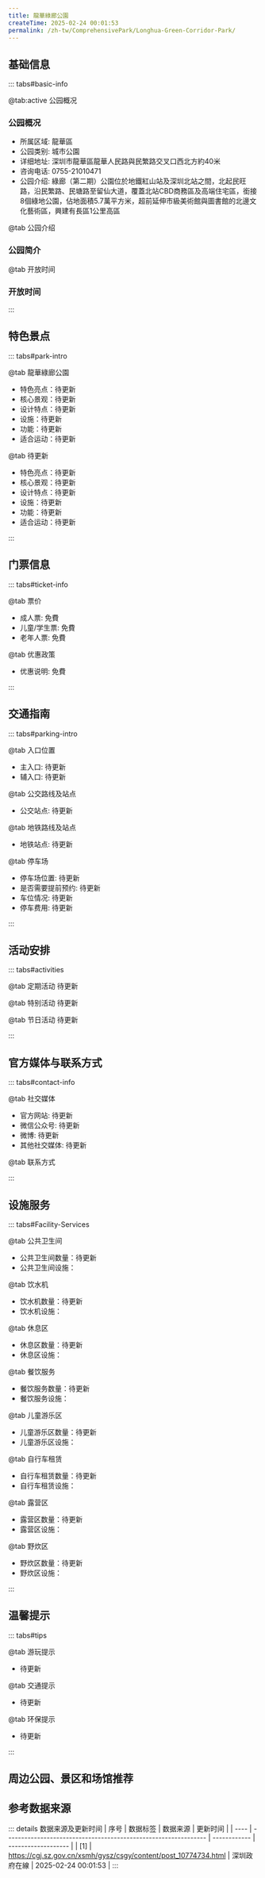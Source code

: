 ```yaml
---
title: 龍華綠廊公園
createTime: 2025-02-24 00:01:53
permalink: /zh-tw/ComprehensivePark/Longhua-Green-Corridor-Park/
---
```



<script setup>
import ImageSwiper from '/.vuepress/theme/components/ImageSwiper.vue'
// 轮播图数据
const swiperItems = [
    {
                link: 'https://cgj.sz.gov.cn/img/4/4005/4005732/10774734.jpg',
                title: '龍華綠廊公園',
                description: '',
                author: '深圳政府在線',
                date: '2025/02/25'
                },
  {
                link: 'https://cgj.sz.gov.cn/img/4/4005/4005732/10774734.jpg',
                title: '龍華綠廊公園',
                description: '',
                author: '深圳政府在線',
                date: '2025/02/25'
                }
]
// 配置项
const swiperConfig = {
  height: 500,
  showInfo: true
}
</script>
<!-- 轮播图组件 -->
<ImageSwiper :items="swiperItems" :config="swiperConfig" />



## 基础信息

::: tabs#basic-info

@tab:active 公园概况
### 公园概况
- 所属区域: 龍華區
- 公园类别: 城市公園
- 详细地址: 深圳市龍華區龍華人民路與民繁路交叉口西北方約40米
- 咨询电话: 0755-21010471
- 公园介绍: 綠廊（第二期）公園位於地鐵紅山站及深圳北站之間，北起民旺路，沿民繁路、民塘路至留仙大道，覆蓋北站CBD商務區及高端住宅區，銜接8個綠地公園，佔地面積5.7萬平方米，超前延伸市級美術館與圖書館的北邊文化藝術區，興建有長區1公里高區

@tab 公园介绍
### 公园简介
@tab 开放时间
### 开放时间


:::

## 特色景点

::: tabs#park-intro

@tab 龍華綠廊公園
<ImageCard
image="https://cgj.sz.gov.cn/images/index20230710_1.png"
    title="龍華綠廊公園"
    description=""
    date=""
    author="深圳政府在線"
/>


- 特色亮点：待更新
- 核心景观：待更新
- 设计特点：待更新
- 设施：待更新
- 功能：待更新
- 适合运动：待更新

@tab 待更新
<ImageCard
image="https://cgj.sz.gov.cn/images/index20230710_1.png"
    title="龍華綠廊公園"
    description=""
    date=""
    author="深圳政府在線"
/>


- 特色亮点：待更新
- 核心景观：待更新
- 设计特点：待更新
- 设施：待更新
- 功能：待更新
- 适合运动：待更新

:::

## 门票信息

::: tabs#ticket-info

@tab 票价
- 成人票: 免費
- 儿童/学生票: 免費
- 老年人票: 免費

@tab 优惠政策
- 优惠说明: 免費

:::

## 交通指南

::: tabs#parking-intro

@tab 入口位置
- 主入口: 待更新
- 辅入口: 待更新

@tab 公交路线及站点
- 公交站点: 待更新

@tab 地铁路线及站点
- 地铁站点: 待更新

@tab 停车场
- 停车场位置: 待更新
- 是否需要提前预约: 待更新
- 车位情况: 待更新
- 停车费用: 待更新

:::

## 活动安排

::: tabs#activities

@tab 定期活动
待更新

@tab 特别活动
待更新

@tab 节日活动
待更新

:::

## 官方媒体与联系方式

::: tabs#contact-info

@tab 社交媒体
- 官方网站: 待更新
- 微信公众号: 待更新
- 微博: 待更新
- 其他社交媒体: 待更新

@tab 联系方式

:::

## 设施服务

::: tabs#Facility-Services

@tab 公共卫生间
- 公共卫生间数量：待更新
- 公共卫生间设施：

@tab 饮水机
- 饮水机数量：待更新
- 饮水机设施：

@tab 休息区
- 休息区数量：待更新
- 休息区设施：

@tab 餐饮服务
- 餐饮服务数量：待更新
- 餐饮服务设施：

@tab 儿童游乐区
- 儿童游乐区数量：待更新
- 儿童游乐区设施：

@tab 自行车租赁
- 自行车租赁数量：待更新
- 自行车租赁设施：

@tab 露营区
- 露营区数量：待更新
- 露营区设施：

@tab 野炊区
- 野炊区数量：待更新
- 野炊区设施：

:::

## 温馨提示

::: tabs#tips

@tab 游玩提示
- 待更新

@tab 交通提示
- 待更新

@tab 环保提示
- 待更新

:::

## 周边公园、景区和场馆推荐

<CardGrid>
  <ImageCard
        image="https://cgj.sz.gov.cn/img/4/4005/4005733/10774735.jpg"
        title="求雨嶺城市公園"
        description="求雨嶺城市公園位於觀瀾街道，南靠高爾夫大道，東臨環觀南路，面積約20萬平方公尺。求雨嶺城市公園是以'全齡運動公園'為設計主題，採用新中式風格，以鰲湖藝術村為切入點，借週邊資源條件，打造融文化、市民活動、公園休閒、生態體驗、健康運動為一體的全齡化運動公園。"
        href="/zh-tw/ComprehensivePark/Qiuyuling-City-Park/"
        author="深圳政府在線"
        date="2025/01/02"
      />
      <ImageCard
        image="https://cgj.sz.gov.cn/img/4/4005/4005733/10774735.jpg"
        title="求雨嶺城市公園"
        description="求雨嶺城市公園位於觀瀾街道，南靠高爾夫大道，東臨環觀南路，面積約20萬平方公尺。求雨嶺城市公園是以'全齡運動公園'為設計主題，採用新中式風格，以鰲湖藝術村為切入點，借週邊資源條件，打造融文化、市民活動、公園休閒、生態體驗、健康運動為一體的全齡化運動公園。"
        href="/zh-tw/ComprehensivePark/Qiuyuling-City-Park/"
        author="深圳政府在線"
        date="2025/01/02"
      />
    </CardGrid>


## 参考数据来源

::: details 数据来源及更新时间
| 序号 | 数据标签                                                        | 数据来源     | 更新时间            |
| ---- | --------------------------------------------------------------- | ------------ | ------------------- |
| [1]  | https://cgj.sz.gov.cn/xsmh/gysz/csgy/content/post_10774734.html | 深圳政府在線 | 2025-02-24 00:01:53 |
:::

